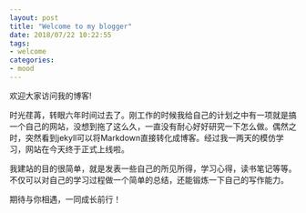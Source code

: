```yaml
---
layout: post
title: "Welcome to my blogger"
date: 2018/07/22 10:22:55
tags:
- welcome  
categories:
- mood
---
```


欢迎大家访问我的博客!

<!-- more -->

时光荏苒，转眼六年时间过去了。刚工作的时候我给自己的计划之中有一项就是搞一个自己的网站，没想到拖了这么久，一直没有耐心好好研究一下怎么做。偶然之时，突然看到jekyll可以将Markdown直接转化成博客。经过我一两天的模仿学习，网站在今天终于正式上线啦。

我建站的目的很简单，就是发表一些自己的所见所得，学习心得，读书笔记等等。不仅可以对自己的学习过程做一个简单的总结，还能锻炼一下自己的写作能力。

期待与你相遇，一同成长前行！
